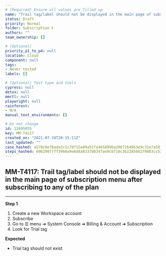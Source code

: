 ```yaml
---
# (Required) Ensure all values are filled up
name: "Trail tag/label should not be displayed in the main page of subscription menu after subscribing to any of the plan"
status: Draft
priority: Normal
folder: Subscription ❗
authors: ""
team_ownership: []

# (Optional)
priority_p1_to_p4: null
location: Cloud
component: null
tags: 
- Never tested
labels: []

# (Optional) Test type and tools
cypress: null
detox: null
mmctl: null
playwright: null
rainforest: 
- N/A
manual_test_environments: []

# Do not change
id: 12695855
key: MM-T4117
created_on: "2021-07-19T20:15:11Z"
last_updated: ""
case_hashed: a578c6e70ada3c1c78f15e09a51fa465899ba20672649b3e9c31e7a58f3ef4f52ef14bb59bf8012de88545074b9e4a9c
steps_hashed: 69b29077ff3960a9e6d8a833780347ae9cb710c3b228566279883cc53c66e2f32a4f9f54eaabb2b13d6878b8a11e86e2
---
```


<!-- (Auto-generated) Based on frontmatter's "key" and "name" -->

## MM-T4117: Trail tag/label should not be displayed in the main page of subscription menu after subscribing to any of the plan

---

**Step 1**

1. Create a new Workspace account
2. Subscribe
3. Go to ☰ menu ➜ System Console ➜ Billing & Account ➜ Subscription
4. Look for Trial tag

**Expected**

- Trial tag should not exist

